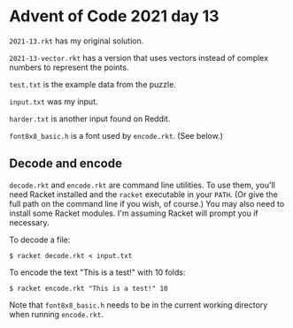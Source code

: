 # Advent of Code 2021 day 13

`2021-13.rkt` has my original solution.

`2021-13-vector.rkt` has a version that uses vectors instead of complex numbers to represent the points.

`test.txt` is the example data from the puzzle.

`input.txt` was my input.

`harder.txt` is another input found on Reddit.

`font8x8_basic.h` is a font used by `encode.rkt`. (See below.)

## Decode and encode

`decode.rkt` and `encode.rkt` are command line utilities. To use them, you'll need Racket installed and the `racket` executable in your `PATH`. (Or give the full path on the command line if you wish, of course.) You may also need to install some Racket modules. I'm assuming Racket will prompt you if necessary.

To decode a file:

    $ racket decode.rkt < input.txt

To encode the text "This is a test!" with 10 folds:

    $ racket encode.rkt "This is a test!" 10

Note that `font8x8_basic.h` needs to be in the current working directory when running `encode.rkt`.

